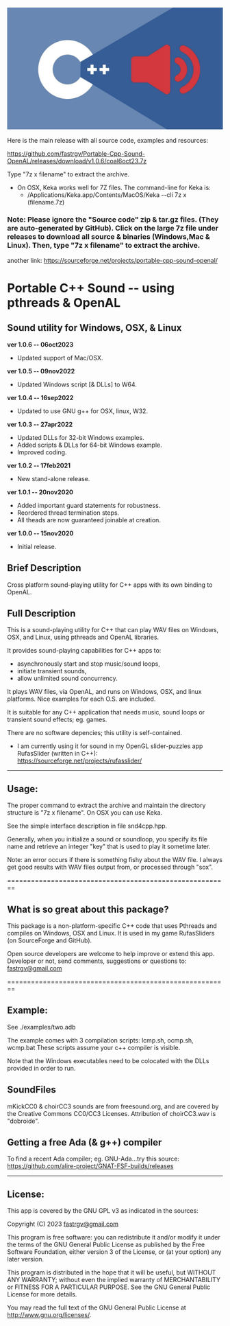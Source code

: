 
![screenshot](https://github.com/fastrgv/Portable-Cpp-Sound-OpenAL/blob/main/cppSound.jpeg)


Here is the main release with all source code, examples and resources:

https://github.com/fastrgv/Portable-Cpp-Sound-OpenAL/releases/download/v1.0.6/coal6oct23.7z

Type "7z x filename" to extract the archive.

* On OSX, Keka works well for 7Z files. The command-line for Keka is:
	* /Applications/Keka.app/Contents/MacOS/Keka --cli 7z x (filename.7z)



### Note: Please ignore the "Source code" zip & tar.gz files. (They are auto-generated by GitHub). Click on the large 7z file under releases to download all source & binaries (Windows,Mac & Linux). Then, type "7z x filename" to extract the archive. 








another link:
https://sourceforge.net/projects/portable-cpp-sound-openal/


# Portable C++ Sound -- using pthreads & OpenAL
## Sound utility for Windows, OSX, & Linux


**ver 1.0.6 -- 06oct2023**

* Updated support of Mac/OSX.


**ver 1.0.5 -- 09nov2022**

* Updated Windows script [& DLLs] to W64.


**ver 1.0.4 -- 16sep2022**

* Updated to use GNU g++ for OSX, linux, W32.


**ver 1.0.3 -- 27apr2022**

* Updated DLLs for 32-bit Windows examples.
* Added scripts & DLLs for 64-bit Windows example.
* Improved coding.

**ver 1.0.2 -- 17feb2021**

* New stand-alone release.

**ver 1.0.1 -- 20nov2020**

* Added important guard statements for robustness.
* Reordered thread termination steps.
* All theads are now guaranteed joinable at creation.

**ver 1.0.0 -- 15nov2020**

* Initial release.



## Brief Description
Cross platform sound-playing utility for C++ apps with its own binding to OpenAL.



## Full Description


This is a sound-playing utility for C++ that can play WAV files on Windows, OSX, and Linux, using pthreads and OpenAL libraries.

It provides sound-playing capabilities for C++ apps to:

* asynchronously start and stop music/sound loops, 
* initiate transient sounds,
* allow unlimited sound concurrency.


It plays WAV files, via OpenAL, and runs on Windows, OSX, and linux platforms. Nice examples for each O.S. are included.

It is suitable for any C++ application that needs music, sound loops or transient sound effects; eg. games.

There are no software depencies; this utility is self-contained.

* I am currently using it for sound in my OpenGL slider-puzzles app RufasSlider (written in C++): https://sourceforge.net/projects/rufasslider/

--------------------------------------------------------
## Usage:

The proper command to extract the archive and maintain the directory structure is "7z x filename".
On OSX you can use Keka.

See the simple interface description in file snd4cpp.hpp.

Generally, when you initialize a sound or soundloop, you specify its file name and retrieve an integer "key" that is used to play it sometime later.

Note: an error occurs if there is something fishy about the WAV file. I always get good results with WAV files output from, or processed through "sox".

========================================================
## What is so great about this package?

This package is a non-platform-specific C++ code that uses Pthreads and compiles on Windows, OSX and Linux. It is used in my game RufasSliders (on SourceForge and GitHub).

Open source developers are welcome to help improve or extend this app.
Developer or not, send comments, suggestions or questions to:
fastrgv@gmail.com


========================================================

## Example:

See ./examples/two.adb

The example comes with 3 compilation scripts: lcmp.sh, ocmp.sh, wcmp.bat
These scripts assume your c++ compiler is visible.

Note that the Windows executables need to be colocated with the DLLs provided in order to run.

## SoundFiles
mKickCC0 & choirCC3 sounds are from freesound.org, and are covered by the Creative Commons CC0/CC3 Licenses. Attribution of choirCC3.wav is "dobroide".

## Getting a free Ada (& g++) compiler
To find a recent Ada compiler;  eg. GNU-Ada...try this source:
	https://github.com/alire-project/GNAT-FSF-builds/releases


--------------------------
## License:


This app is covered by the GNU GPL v3 as indicated in the sources:


Copyright (C) 2023  <fastrgv@gmail.com>

This program is free software: you can redistribute it and/or modify
it under the terms of the GNU General Public License as published by
the Free Software Foundation, either version 3 of the License, or
(at your option) any later version.

This program is distributed in the hope that it will be useful,
but WITHOUT ANY WARRANTY; without even the implied warranty of
MERCHANTABILITY or FITNESS FOR A PARTICULAR PURPOSE.  See the
GNU General Public License for more details.

You may read the full text of the GNU General Public License
at <http://www.gnu.org/licenses/>.



